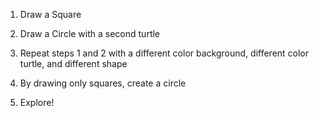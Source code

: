 1. Draw a Square

2. Draw a Circle with a second turtle

3. Repeat steps 1 and 2 with a different color background, different color turtle, and different shape

4. By drawing only squares, create a circle

4. Explore!
